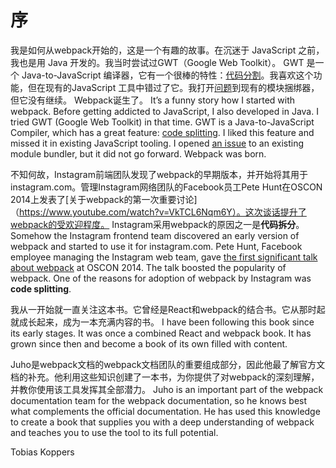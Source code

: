 # 序

我是如何从webpack开始的，这是一个有趣的故事。在沉迷于 JavaScript 之前，我也是用 Java 开发的。我当时尝试过GWT（Google Web Toolkit）。 GWT 是一个 Java-to-JavaScript 编译器，它有一个很棒的特性：[代码分割](http://www.gwtproject.org/doc/latest/DevGuideCodeSplitting.html)。我喜欢这个功能，但在现有的JavaScript 工具中错过了它。我打开[问题](https://github.com/medikoo/modules-webmake/issues/7)到现有的模块捆绑器，但它没有继续。 Webpack诞生了。
It’s a funny story how I started with webpack. Before getting addicted to JavaScript, I also developed in Java. I tried GWT (Google Web Toolkit) in that time. GWT is a Java-to-JavaScript Compiler, which has a great feature: [code splitting](http://www.gwtproject.org/doc/latest/DevGuideCodeSplitting.html). I liked this feature and missed it in existing JavaScript tooling. I opened [an issue](https://github.com/medikoo/modules-webmake/issues/7) to an existing module bundler, but it did not go forward. Webpack was born.

不知何故，Instagram前端团队发现了webpack的早期版本，并开始将其用于instagram.com。管理Instagram网络团队的Facebook员工Pete Hunt在OSCON 2014上发表了[关于webpack的第一次重要讨论]（https://www.youtube.com/watch?v=VkTCL6Nqm6Y）。这次谈话提升了webpack的受欢迎程度。 Instagram采用webpack的原因之一是**代码拆分**。
Somehow the Instagram frontend team discovered an early version of webpack and started to use it for instagram.com. Pete Hunt, Facebook employee managing the Instagram web team, gave [the first significant talk about webpack](https://www.youtube.com/watch?v=VkTCL6Nqm6Y) at OSCON 2014. The talk boosted the popularity of webpack. One of the reasons for adoption of webpack by Instagram was **code splitting**.

我从一开始就一直关注这本书。它曾经是React和webpack的结合书。它从那时起就成长起来，成为一本充满内容的书。
I have been following this book since its early stages. It was once a combined React and webpack book. It has grown since then and become a book of its own filled with content.

Juho是webpack文档的webpack文档团队的重要组成部分，因此他最了解官方文档的补充。他利用这些知识创建了一本书，为你提供了对webpack的深刻理解，并教你使用该工具发挥其全部潜力。
Juho is an important part of the webpack documentation team for the webpack documentation, so he knows best what complements the official documentation. He has used this knowledge to create a book that supplies you with a deep understanding of webpack and teaches you to use the tool to its full potential.

Tobias Koppers

